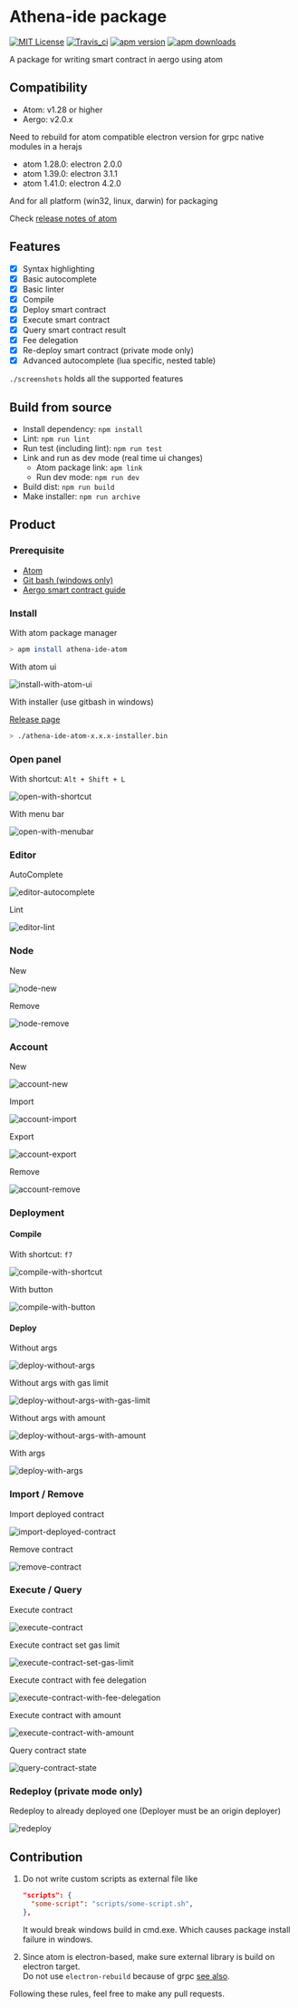# Athena-ide package

[![MIT License](https://img.shields.io/badge/license-MIT-blue.svg)](https://opensource.org/licenses/MIT)
[![Travis_ci](https://travis-ci.org/aergoio/athena-ide-atom.svg?branch=develop)](https://travis-ci.org/aergoio/athena-ide-atom/)
[![apm version](https://img.shields.io/apm/v/athena-ide-atom.svg)](https://atom.io/packages/athena-ide-atom)
[![apm downloads](https://img.shields.io/apm/dm/athena-ide-atom.svg)](https://atom.io/packages/athena-ide-atom)

A package for writing smart contract in aergo using atom

## Compatibility

- Atom: v1.28 or higher
- Aergo: v2.0.x

Need to rebuild for atom compatible electron version for grpc native modules in a herajs

- atom 1.28.0: electron 2.0.0
- atom 1.39.0: electron 3.1.1
- atom 1.41.0: electron 4.2.0

And for all platform (win32, linux, darwin) for packaging

Check [release notes of atom](https://github.com/atom/atom/releases)

## Features

- [X] Syntax highlighting
- [X] Basic autocomplete
- [X] Basic linter
- [X] Compile
- [X] Deploy smart contract
- [X] Execute smart contract
- [X] Query smart contract result
- [X] Fee delegation
- [X] Re-deploy smart contract (private mode only)
- [X] Advanced autocomplete (lua specific, nested table)

`./screenshots` holds all the supported features

## Build from source

- Install dependency: `npm install`
- Lint: `npm run lint`
- Run test (including lint): `npm run test`
- Link and run as dev mode (real time ui changes)
  - Atom package link: `apm link`
  - Run dev mode: `npm run dev`
- Build dist: `npm run build`
- Make installer: `npm run archive`

## Product

### Prerequisite

- [Atom](https://atom.io/)
- [Git bash (windows only)](https://git-scm.com/downloads)
- [Aergo smart contract guide](https://docs.aergo.io/en/latest/smart-contracts/lua/index.html)

### Install

With atom package manager

```sh
> apm install athena-ide-atom
```

With atom ui

![install-with-atom-ui](./screenshots/install-with-atom-ui.gif)

With installer (use gitbash in windows)

[Release page](https://github.com/aergoio/athena-ide-atom/releases)

```sh
> ./athena-ide-atom-x.x.x-installer.bin
```

### Open panel

With shortcut: `Alt + Shift + L`

![open-with-shortcut](./screenshots/open-with-shortcut.gif)

With menu bar

![open-with-menubar](./screenshots/open-with-menubar.gif)

### Editor

AutoComplete

![editor-autocomplete](./screenshots/editor-autocomplete.gif)

Lint

![editor-lint](./screenshots/editor-lint.gif)

### Node

New

![node-new](./screenshots/node-new.gif)

Remove

![node-remove](./screenshots/node-remove.gif)

### Account

New

![account-new](./screenshots/account-new.gif)

Import

![account-import](./screenshots/account-import.gif)

Export

![account-export](./screenshots/account-export.gif)

Remove

![account-remove](./screenshots/account-remove.gif)

### Deployment

#### Compile

With shortcut: `f7`

![compile-with-shortcut](./screenshots/compile-with-shortcut.gif)

With button

![compile-with-button](./screenshots/compile-with-button.gif)

#### Deploy

Without args

![deploy-without-args](./screenshots/deploy-without-args.gif)

Without args with gas limit

![deploy-without-args-with-gas-limit](./screenshots/deploy-without-args-with-gas-limit.gif)

Without args with amount

![deploy-without-args-with-amount](./screenshots/deploy-without-args-with-amount.gif)

With args

![deploy-with-args](./screenshots/deploy-with-args.gif)

### Import / Remove

Import deployed contract

![import-deployed-contract](./screenshots/import-deployed-contract.gif)

Remove contract

![remove-contract](./screenshots/remove-contract.gif)

### Execute / Query

Execute contract

![execute-contract](./screenshots/execute-contract.gif)

Execute contract set gas limit

![execute-contract-set-gas-limit](./screenshots/execute-contract-set-gas-limit.gif)

Execute contract with fee delegation

![execute-contract-with-fee-delegation](./screenshots/execute-contract-with-fee-delegation.gif)

Execute contract with amount

![execute-contract-with-amount](./screenshots/execute-contract-with-amount.gif)

Query contract state

![query-contract-state](./screenshots/query-contract-state.gif)

### Redeploy (private mode only)

Redeploy to already deployed one (Deployer must be an origin deployer)

![redeploy](./screenshots/redeploy.gif)

## Contribution

1. Do not write custom scripts as external file like

   ```json
   "scripts": {
     "some-script": "scripts/some-script.sh",
   },
   ```

   It would break windows build in cmd.exe. Which causes package install failure in windows.

2. Since atom is electron-based, make sure external library is build on electron target.\
   Do not use `electron-rebuild` because of grpc [see also](https://www.npmjs.com/package/grpc#about-electron).

Following these rules, feel free to make any pull requests.
